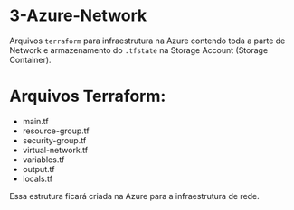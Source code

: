 # 3-Azure-Network

Arquivos ``terraform`` para infraestrutura na Azure contendo toda a parte de Network e armazenamento do ``.tfstate`` na Storage Account (Storage Container). 

# Arquivos Terraform:

* main.tf
* resource-group.tf
* security-group.tf
* virtual-network.tf
* variables.tf
* output.tf
* locals.tf

Essa estrutura ficará criada na Azure para a infraestrutura de rede.